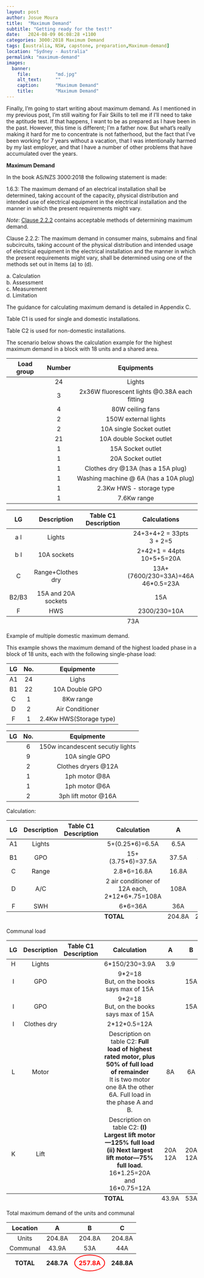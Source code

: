 ```yaml
---
layout: post
author: Josue Moura
title:  "Maximum Demand"
subtitle: "Getting ready for the test!"
date:   2024-08-09 06:08:28 +1100
categories: 3000:2018 Maximum Demand
tags: [australia, NSW, capstone, preparation,Maximum-demand]
location: "Sydney - Australia"
permalink: "maximum-demand"
images:
  banner:
    file:         "md.jpg"
    alt_text:     ""
    caption:      "Maximum Demand"
    title:        "Maximum Demand"
---
```


<style>
  .ct {
    text-align: center;
    vertical-align: middle;
  }
  .circle {
    display: inline-block;
    padding: 10px;
    border: 2px solid red;
    border-radius: 50%;
    text-align: center;
    white-space: nowrap;
    color: red;
    position: relative;
  }

  .circle:hover::after {
    content: 'Maximum demand'; /* Texto do balão */
    position: absolute;
    bottom: 150%;
    left: 50%;
    transform: translateX(-50%);
    background-color: black;
    color: white; 
    padding: 5px;
    border-radius: 5px;
    white-space: nowrap;
    font-size: 12px;
    opacity: 0;
    transition: opacity 0.3s ease;
    opacity: 1;
  }

  .circle:hover::before {
    content: '';
    position: absolute;
    bottom: 120%;
    left: 50%;
    transform: translateX(-50%);
    border-width: 5px;
    border-style: solid;
    border-color: black transparent transparent transparent;
    opacity: 1; 
  }
</style>

Finally, I’m going to start writing about maximum demand. As I mentioned in my previous post, I’m still waiting for Fair Skills to tell me if I’ll need to take the aptitude test. If that happens, I want to be as prepared as I have been in the past. However, this time is different; I’m a father now. But what’s really making it hard for me to concentrate is not fatherhood, but the fact that I’ve been working for 7 years without a vacation, that I was intentionally harmed by my last employer, and that I have a number of other problems that have accumulated over the years.

**Maximum Demand**

In the book AS/NZS 3000:2018 the following statement is made:


1.6.3: The maximum demand of an electrical installation shall be determined, taking account of the capacity, physical distribution and intended use of electrical equipment in the electrical installation and the manner in which the present requirements might vary.

<i>Note</i>: <u>Clause 2.2.2</u> contains acceptable methods of determining maximum demand.

Clause 2.2.2: The maximum demand in consumer mains, submains and final subcircuits, taking account of the physical distribution and intended usage of electrical equipment in the electrical installation and the manner in which the present requirements might vary, shall be determined using one of the methods set out in Items (a) to (d). 

a. Calculation  
b. Assessment  
c. Measurement  
d. Limitation  

The guidance for calculating maximum demand is detailed in Appendix C.

Table C1 is used for single and domestic installations.

Table C2 is used for non-domestic installations.

The scenario below shows the calculation example for the highest maximum demand in a block with 18 units and a shared area.

<div class="table-wrapper">
  <table class="alt">
    <thead>
      <tr>
        <th>Load group</th>
        <th>Number</th>
        <th>Equipments</th>
      </tr>
    </thead>
    <tbody>
      <tr>
        <td><span class="image fit"><img src= "assets/images/capstone/md/loadgroup_light.png" alt="" /></span>
        </td>
        <td class="ct">24</td>
        <td class="ct">Lights</td>
      </tr>
      <tr>
        <td><span class="image fit"><img src= "assets/images/capstone/md/loadgroup_light.png" alt="" /></span></td>
        <td class="ct">3</td>
        <td class="ct">2x36W fluorescent lights @0.38A each fitting</td>
      </tr>
      <tr>
        <td><span class="image fit"><img src= "assets/images/capstone/md/loadgroup_light_fan.png" alt="" />
        </span></td>
        <td class="ct">4</td>
        <td class="ct">80W ceiling fans</td>
      </tr>
      <tr>
        <td><span class="image fit"><img src= "assets/images/capstone/md/loadgroup_light.png" alt="" /></span>
        </td>
        <td class="ct">2</td>
        <td class="ct">150W external lights</td>
      </tr>
      <tr>
        <td><span class="image fit"><img src= "assets/images/capstone/md/socketoutlet.png" alt="" /></span></td>
        <td class="ct">2</td>
        <td class="ct">10A single Socket outlet</td>
      </tr>
      <tr>
        <td><span class="image fit"><img src= "assets/images/capstone/md/socketoutlet.png" alt="" /></span></td>
        <td class="ct">21</td>
        <td class="ct">10A double Socket outlet</td>
      </tr>
      <tr>
        <td><span class="image fit"><img src= "assets/images/capstone/md/socketoutlet2.png" alt="" /></span></td>
        <td class="ct">1</td>
        <td class="ct">15A Socket outlet</td>
      </tr>
      <tr>
        <td><span class="image fit"><img src= "assets/images/capstone/md/socketoutlet3.png" alt="" /></span></td>
        <td class="ct">1</td>
        <td class="ct">20A Socket outlet</td>
      </tr>
      <tr>
        <td><span class="image fit"><img src= "assets/images/capstone/md/appliancemorethan10a.png" alt="" /></span></td>
        <td class="ct">1</td>
        <td class="ct">Clothes dry @13A (has a 15A plug)</td>
      </tr>
      <tr>
        <td><span class="image fit"><img src= "assets/images/capstone/md/socketoutlet.png" alt="" /></span></td>
        <td class="ct">1</td>
        <td class="ct">Washing machine @ 6A (has a 10A plug)</td>
      </tr>
      <tr>
            <td><span class="image fit"><img src= "assets/images/capstone/md/SWH.png" alt="" /></span></td>
            <td class="ct">1</td>
            <td class="ct">2.3Kw HWS - storage type</td>
      </tr>
      <tr>
        <td><span class="image fit"><img src= "assets/images/capstone/md/appliancemorethan10a.png" alt="" /></span></td>
            <td class="ct">1</td>
            <td class="ct">7.6Kw range</td>
      </tr>
    </tbody>
  </table>
</div>

<div class="table-wrapper">
  <table class="alt">
    <thead>
      <tr>
        <th>LG</th>
        <th>Description</th>
        <th>Table C1 Description</th>
        <th>Calculations</th>
      </tr>
    </thead>
    <tbody>
        <tr>
          <td class="ct">a I</td>
          <td class="ct">Lights</td>
          <td><span class="image fit"><img src= "assets/images/capstone/md/LGdescription01.png" alt="" /></span></td>
          <td class="ct">24+3+4+2 = 33pts<br />3 + 2=5 </td>
        </tr>
        <tr>
          <td class="ct">b I</td>
          <td class="ct">10A sockets</td>
          <td><span class="image fit"><img src= "assets/images/capstone/md/LGdescription02.png" alt="" /></span></td>
          <td class="ct">2+42+1 = 44pts <br />10+5+5=20A</td>
        </tr>
        <tr>
          <td class="ct">C</td>
          <td class="ct">Range+Clothes dry</td>
          <td><span class="image fit"><img src= "assets/images/capstone/md/LGdescription03.png" alt="" /></span></td>
          <td class="ct">13A+(7600/230=33A)=46A <br />46*0.5=23A </td>
        </tr>
        <tr>
          <td class="ct">B2/B3</td>
          <td class="ct">15A and 20A sockets</td>
          <td><span class="image fit"><img src= "assets/images/capstone/md/LGdescription04.png" alt="" /></span></td>
          <td class="ct">15A</td>
        </tr>
        <tr>
          <td class="ct">F</td>
          <td class="ct">HWS</td>
          <td><span class="image fit"><img src= "assets/images/capstone/md/LGdescription05.png" alt="" /></span></td>
          <td class="ct">2300/230=10A</td>
        </tr>
        <tfoot>
          <tr>
            <td colspan="3"></td>
            <td>73A</td>
          </tr>
        </tfoot>
      </tbody>
  </table>
</div>

Example of multiple domestic maximum demand.

This example shows the maximum demand of the highest loaded phase in a block of 18 units, each with the following single-phase load:

<div class="table-wrapper">
  <table class="alt">
    <thead>
      <tr>
        <th>LG</th>
        <th>No.</th>
        <th>Equipmente</th>
      </tr>
    </thead>
    <tbody>
        <tr>
          <td class="ct">A1</td>
          <td class="ct">24</td>
          <td class="ct">Lighs</td>
        </tr>
        <tr>
          <td class="ct">B1</td>
          <td class="ct">22</td>
          <td class="ct">10A Double GPO</td>
        </tr>
        <tr>
          <td class="ct">C</td>
          <td class="ct">1</td>
          <td class="ct">8Kw range</td>
        </tr>
        <tr>
          <td class="ct">D</td>
          <td class="ct">2</td>
          <td class="ct">Air Conditioner</td>
        </tr>
        <tr>
          <td class="ct">F</td>
          <td class="ct">1</td>
          <td class="ct">2.4Kw HWS(Storage type)</td>
        </tr>
    </tbody>
  </table>
</div>

<div class="table-wrapper">
  <table class="alt">
    <thead>
      <tr>
        <th>LG</th>
        <th>No.</th>
        <th>Equipmente</th>
      </tr>
    </thead>
    <tbody>
        <tr>
          <td class="ct"><span class="image fit">
            <img src= "assets/images/capstone/md/LGdescription06.png" alt="" /></span></td>
          <td class="ct">6</td>
          <td class="ct">150w incandescent secutiy lights</td>
        </tr>
        <tr>
          <td class="ct">
            <span class="image fit">
            <img src= "assets/images/capstone/md/LGdescription07.png" alt="" />
            </span>
          </td>
          <td class="ct">9</td>
          <td class="ct">10A single GPO</td>
        </tr>
        <tr>
          <td class="ct">
            <span class="image fit">
            <img src= "assets/images/capstone/md/LGdescription08.png" alt="" /></span>
          </td>
          <td class="ct">2</td>
          <td class="ct">Clothes dryers @12A</td>
        </tr>
        <tr>
          <td class="ct"><span class="image">
            <img src= "assets/images/capstone/md/LGdescription09.png" alt="" />
            </span>
          </td>
          <td class="ct">1</td>
          <td class="ct">1ph motor @8A</td>
        </tr>
        <tr>
          <td class="ct">
            <span class="image">
            <img src= "assets/images/capstone/md/LGdescription09.png" alt="" />
            </span>
          </td>
          <td class="ct">1</td>
          <td class="ct">1ph motor @6A</td>
        </tr>
        <tr>
          <td class="ct"><span class="image">
            <img src= "assets/images/capstone/md/LGdescription10.png" alt="" />
            </span>
          </td>
          <td class="ct">2</td>
          <td class="ct">3ph lift motor @16A</td>
        </tr>
    </tbody>
  </table>
</div>

Calculation: 

<div class="table-wrapper">
  <table class="alt">
    <thead>
      <tr>
        <th>LG</th>
        <th>Description</th>
        <th>Table C1 Description</th>
        <th>Calculation</th>
        <th>A</th>
        <th>B</th>
        <th>C</th>
      </tr>
    </thead>
    <tbody>
        <tr>
          <td class="ct">A1</td>
          <td class="ct">Lights</td>
          <td class="ct"><span class="image fit"><img src= "assets/images/capstone/md/LGdescription11.png" alt="" /></span></td>
          <td class="ct">5+(0.25*6)=6.5A</td>
          <td class="ct">6.5A</td>
          <td class="ct">6.5A</td>
          <td class="ct">6.5A</td>
        </tr>
        <tr>
          <td class="ct">B1</td>
          <td class="ct">GPO</td>
          <td class="ct"><span class="image fit"><img src= "assets/images/capstone/md/LGdescription12.png" alt="" /></span></td>
          <td class="ct">15+(3.75*6)=37.5A</td>
          <td class="ct">37.5A</td>
          <td class="ct">37.5A</td>
          <td class="ct">37.5A</td>
        </tr>
        <tr>
          <td class="ct">C</td>
          <td class="ct">Range</td>
          <td class="ct"><span class="image fit"><img src= "assets/images/capstone/md/LGdescription13.png" alt="" /></span></td>
          <td class="ct">2.8*6=16.8A</td>
          <td class="ct">16.8A</td>
          <td class="ct">16.8A</td>
          <td class="ct">16.8A</td>
        </tr>
        <tr>
          <td class="ct">D</td>
          <td class="ct">A/C</td>
          <td class="ct"><span class="image fit"><img src= "assets/images/capstone/md/LGdescription14.png" alt="" /></span></td>
          <td class="ct">2 air conditioner of 12A each, 2*12*6*.75=108A</td>
          <td class="ct">108A</td>
          <td class="ct">108A</td>
          <td class="ct">108A</td>
        </tr>
        <tr>
          <td class="ct">F</td>
          <td class="ct">SWH</td>
          <td class="ct"><span class="image fit"><img src= "assets/images/capstone/md/LGdescription15.png" alt="" /></span></td>
          <td class="ct">6*6=36A</td>
          <td class="ct">36A</td>
          <td class="ct">36A</td>
          <td class="ct">36A</td>
        </tr>
        <tfoot>
          <tr>
            <td colspan="3"></td>
            <td><b>TOTAL</b></td>
            <td>204.8A</td>
            <td>204.8A</td>
            <td>204.8A</td>
          </tr>
        </tfoot>
    </tbody>
  </table>
</div>

Communal load

<div class="table-wrapper">
  <table class="alt">
    <thead>
      <tr>
        <th>LG</th>
        <th>Description</th>
        <th>Table C1 Description</th>
        <th>Calculation</th>
        <th>A</th>
        <th>B</th>
        <th>C</th>
      </tr>
    </thead>
    <tbody>
        <tr>
          <td class="ct">H</td>
          <td class="ct">Lights</td>
          <td class="ct"><span class="image"><img src= "assets/images/capstone/md/LGdescription16.png" alt="" /></span></td>
          <td class="ct">6*150/230=3.9A</td>
          <td class="ct">3.9</td>
          <td class="ct"></td>
          <td class="ct"></td>
        </tr>
        <tr>
          <td class="ct">I</td>
          <td class="ct">GPO</td>
          <td class="ct"><span class="image"><img src= "assets/images/capstone/md/LGdescription17.png" alt="" /></span></td>
          <td class="ct">9*2=18 <br />But, on the books says max of 15A</td>
          <td class="ct"></td>
          <td class="ct">15A</td>
          <td class="ct"></td>
        </tr>
        <tr>
          <td class="ct">I</td>
          <td class="ct">GPO</td>
          <td class="ct"><span class="image"><img src= "assets/images/LGdescription17.png" alt="" /></span></td>
          <td class="ct">9*2=18 <br />But, on the books says max of 15A</td>
          <td class="ct"></td>
          <td class="ct">15A</td>
          <td class="ct"></td>
        </tr>
        <tr>
          <td class="ct">I</td>
          <td class="ct">Clothes dry</td>
          <td class="ct"><span class="image"><img src= "assets/images/capstone/md/LGdescription18.png" alt="" /></span></td>
          <td class="ct">2*12*0.5=12A</td>
          <td class="ct"></td>
          <td class="ct"></td>
          <td class="ct">12A</td>
        </tr>
        <tr>
          <td class="ct">L</td>
          <td class="ct">Motor</td>
          <td class="ct"><span class="image"><img src= "assets/images/capstone/md/LGdescription19.png" alt="" /></span></td>
          <td class="ct">Description on table C2: <b>Full load of highest rated motor, plus 50% of full load of remainder</b>
            <br /> It is two motor one 8A the other 6A. Full load in the phase A and B.</td>
          <td class="ct">8A</td>
          <td class="ct">6A</td>
          <td class="ct"></td>
        </tr>
        <tr>
          <td class="ct">K</td>
          <td class="ct">Lift</td>
          <td class="ct"><span class="image"><img src= "assets/images/capstone/md/LGdescription20.png" alt="" /></span></td>
          <td class="ct">Description on table C2: <b>(I) Largest lift motor—125% full load <br /> (ii) Next largest lift motor—75% full load.</b> <br /> 16*1.25=20A and 16*0.75=12A</td>
          <td class="ct">20A <br/>12A</td>
          <td class="ct">20A <br/>12A</td>
          <td class="ct">20A <br/>12A</td>
        </tr>
        <tfoot>
          <tr>
            <td colspan="3"></td>
            <td><b>TOTAL</b></td>
            <td>43.9A</td>
            <td>53A</td>
            <td>44A</td>
          </tr>
        </tfoot>
    </tbody>
  </table>
</div>

Total maximum demand of the units and communal

<div class="table-wrapper">
  <table class="alt">
    <thead>
      <tr>
        <th>Location</th>
        <th>A</th>
        <th>B</th>
        <th>C</th>
      </tr>
    </thead>
    <tbody>
        <tr>
          <td class="ct">Units</td>
          <td class="ct">204.8A</td>
          <td class="ct">204.8A</td>
          <td class="ct">204.8A</td>
        </tr>
        <tr>
          <td class="ct">Communal</td>
          <td class="ct">43.9A</td>
          <td class="ct">53A</td>
          <td class="ct">44A</td>
        </tr>
        <tfoot>
          <tr>
            <td class="ct"><b>TOTAL</b></td>
            <td class="ct"><b> 248.7A </b> </td>
            <td class="ct"><span class="circle"><b> 257.8A</b></span></td>
            <td class="ct"><b> 248.8A </b> </td>
          </tr>
        </tfoot>
    </tbody>
  </table>
</div>